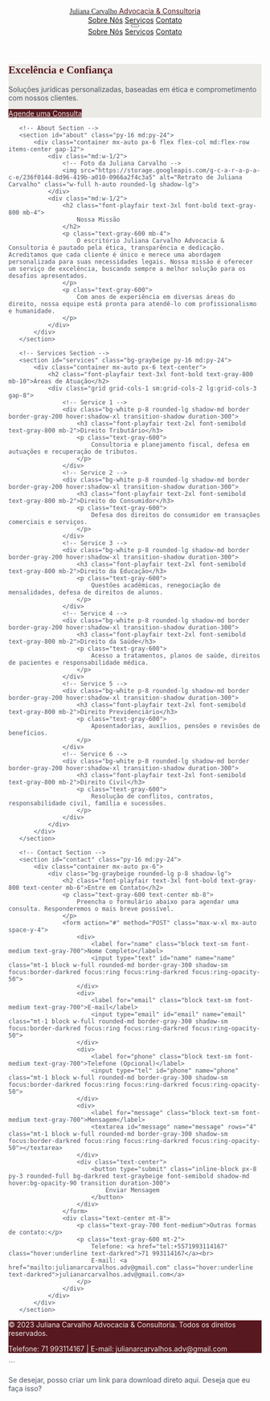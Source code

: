 
<html lang="pt-br">
<head>
   <meta charset="UTF-8">
   <meta name="viewport" content="width=device-width, initial-scale=1.0">
   <title>JULIANA CARVALHO Advocacia & Consultoria</title>
   <script src="https://cdn.tailwindcss.com"></script>
   <style>
       @import url('https://fonts.googleapis.com/css2?family=Playfair+Display:wght@400;700&family=Inter:wght@300;400;600&display=swap');
       body {
           font-family: 'Inter', sans-serif;
           color: #4b5563;
       }
       .text-darkred {
           color: #58181F; /* Vermelho bordô escuro */
       }
       .bg-darkred {
           background-color: #58181F;
       }
       .border-darkred {
           border-color: #58181F;
       }
       .text-graybeige {
           color: #ECEAE6; /* Bege acinzentado mais claro */
       }
       .bg-graybeige {
           background-color: #ECEAE6;
       }
       .hover\:bg-darkred:hover {
           background-color: #58181F;
       }
       .font-playfair {
           font-family: 'Playfair Display', serif;
       }
   </style>
</head>
<body class="bg-white">

   <!-- Navbar -->
   <header class="bg-white shadow-sm sticky top-0 z-50">
       <nav class="container mx-auto px-6 py-4 flex justify-between items-center">
           <a href="#" class="flex items-center space-x-2">
               <span class="font-playfair text-xl sm:text-2xl font-bold text-gray-800">Juliana Carvalho</span>
               <span class="text-sm sm:text-lg font-light text-darkred hidden sm:block">Advocacia & Consultoria</span>
           </a>
           <div class="hidden md:flex space-x-8">
               <a href="#about" class="text-gray-600 hover:text-darkred transition duration-300">Sobre Nós</a>
               <a href="#services" class="text-gray-600 hover:text-darkred transition duration-300">Serviços</a>
               <a href="#contact" class="text-gray-600 hover:text-darkred transition duration-300">Contato</a>
           </div>
           <!-- Mobile Menu Button -->
           <button id="mobile-menu-button" class="md:hidden focus:outline-none">
               <svg class="w-6 h-6 text-gray-800" fill="none" stroke="currentColor" viewBox="0 0 24 24" xmlns="http://www.w3.org/2000/svg">
                   <path stroke-linecap="round" stroke-linejoin="round" stroke-width="2" d="M4 6h16M4 12h16m-7 6h7"></path>
               </svg>
           </button>
       </nav>
       <!-- Mobile Menu -->
       <div id="mobile-menu" class="hidden md:hidden bg-white shadow-lg py-2">
           <a href="#about" class="block px-6 py-2 text-gray-600 hover:bg-gray-100">Sobre Nós</a>
           <a href="#services" class="block px-6 py-2 text-gray-600 hover:bg-gray-100">Serviços</a>
           <a href="#contact" class="block px-6 py-2 text-gray-600 hover:bg-gray-100">Contato</a>
       </div>
   </header>

   <main>
       <!-- Hero Section -->
       <section class="relative bg-graybeige py-20 md:py-32">
           <div class="container mx-auto px-6 text-center">
               <h1 class="font-playfair text-4xl sm:text-5xl md:text-6xl font-bold text-darkred leading-tight mb-4">
                   Excelência e Confiança
               </h1>
               <p class="text-gray-600 text-lg md:text-xl max-w-2xl mx-auto mb-8">
                   Soluções jurídicas personalizadas, baseadas em ética e comprometimento com nossos clientes.
               </p>
               <a href="#contact" class="inline-block px-8 py-3 rounded-full bg-darkred text-graybeige font-semibold shadow-md hover:bg-opacity-90 transition duration-300">
                   Agende uma Consulta
               </a>
           </div>
       </section>

       <!-- About Section -->
       <section id="about" class="py-16 md:py-24">
           <div class="container mx-auto px-6 flex flex-col md:flex-row items-center gap-12">
               <div class="md:w-1/2">
                   <!-- Foto da Juliana Carvalho -->
                   <img src="https://storage.googleapis.com/g-c-a-r-a-p-a-c-e/236f0144-8d96-419b-a010-0966a2f4c3a5" alt="Retrato de Juliana Carvalho" class="w-full h-auto rounded-lg shadow-lg">
               </div>
               <div class="md:w-1/2">
                   <h2 class="font-playfair text-3xl font-bold text-gray-800 mb-4">
                       Nossa Missão
                   </h2>
                   <p class="text-gray-600 mb-4">
                       O escritório Juliana Carvalho Advocacia & Consultoria é pautado pela ética, transparência e dedicação. Acreditamos que cada cliente é único e merece uma abordagem personalizada para suas necessidades legais. Nossa missão é oferecer um serviço de excelência, buscando sempre a melhor solução para os desafios apresentados.
                   </p>
                   <p class="text-gray-600">
                       Com anos de experiência em diversas áreas do direito, nossa equipe está pronta para atendê-lo com profissionalismo e humanidade.
                   </p>
               </div>
           </div>
       </section>

       <!-- Services Section -->
       <section id="services" class="bg-graybeige py-16 md:py-24">
           <div class="container mx-auto px-6 text-center">
               <h2 class="font-playfair text-3xl font-bold text-gray-800 mb-10">Áreas de Atuação</h2>
               <div class="grid grid-cols-1 sm:grid-cols-2 lg:grid-cols-3 gap-8">
                   <!-- Service 1 -->
                   <div class="bg-white p-8 rounded-lg shadow-md border border-gray-200 hover:shadow-xl transition-shadow duration-300">
                       <h3 class="font-playfair text-2xl font-semibold text-gray-800 mb-2">Direito Tributário</h3>
                       <p class="text-gray-600">
                           Consultoria e planejamento fiscal, defesa em autuações e recuperação de tributos.
                       </p>
                   </div>
                   <!-- Service 2 -->
                   <div class="bg-white p-8 rounded-lg shadow-md border border-gray-200 hover:shadow-xl transition-shadow duration-300">
                       <h3 class="font-playfair text-2xl font-semibold text-gray-800 mb-2">Direito do Consumidor</h3>
                       <p class="text-gray-600">
                           Defesa dos direitos do consumidor em transações comerciais e serviços.
                       </p>
                   </div>
                   <!-- Service 3 -->
                   <div class="bg-white p-8 rounded-lg shadow-md border border-gray-200 hover:shadow-xl transition-shadow duration-300">
                       <h3 class="font-playfair text-2xl font-semibold text-gray-800 mb-2">Direito da Educação</h3>
                       <p class="text-gray-600">
                           Questões acadêmicas, renegociação de mensalidades, defesa de direitos de alunos.
                       </p>
                   </div>
                   <!-- Service 4 -->
                   <div class="bg-white p-8 rounded-lg shadow-md border border-gray-200 hover:shadow-xl transition-shadow duration-300">
                       <h3 class="font-playfair text-2xl font-semibold text-gray-800 mb-2">Direito da Saúde</h3>
                       <p class="text-gray-600">
                           Acesso a tratamentos, planos de saúde, direitos de pacientes e responsabilidade médica.
                       </p>
                   </div>
                   <!-- Service 5 -->
                   <div class="bg-white p-8 rounded-lg shadow-md border border-gray-200 hover:shadow-xl transition-shadow duration-300">
                       <h3 class="font-playfair text-2xl font-semibold text-gray-800 mb-2">Direito Previdenciário</h3>
                       <p class="text-gray-600">
                           Aposentadorias, auxílios, pensões e revisões de benefícios.
                       </p>
                   </div>
                   <!-- Service 6 -->
                   <div class="bg-white p-8 rounded-lg shadow-md border border-gray-200 hover:shadow-xl transition-shadow duration-300">
                       <h3 class="font-playfair text-2xl font-semibold text-gray-800 mb-2">Direito Civil</h3>
                       <p class="text-gray-600">
                           Resolução de conflitos, contratos, responsabilidade civil, família e sucessões.
                       </p>
                   </div>
               </div>
           </div>
       </section>

       <!-- Contact Section -->
       <section id="contact" class="py-16 md:py-24">
           <div class="container mx-auto px-6">
               <div class="bg-graybeige rounded-lg p-8 shadow-lg">
                   <h2 class="font-playfair text-3xl font-bold text-gray-800 text-center mb-6">Entre em Contato</h2>
                   <p class="text-gray-600 text-center mb-8">
                       Preencha o formulário abaixo para agendar uma consulta. Responderemos o mais breve possível.
                   </p>
                   <form action="#" method="POST" class="max-w-xl mx-auto space-y-4">
                       <div>
                           <label for="name" class="block text-sm font-medium text-gray-700">Nome Completo</label>
                           <input type="text" id="name" name="name" class="mt-1 block w-full rounded-md border-gray-300 shadow-sm focus:border-darkred focus:ring focus:ring-darkred focus:ring-opacity-50">
                       </div>
                       <div>
                           <label for="email" class="block text-sm font-medium text-gray-700">E-mail</label>
                           <input type="email" id="email" name="email" class="mt-1 block w-full rounded-md border-gray-300 shadow-sm focus:border-darkred focus:ring focus:ring-darkred focus:ring-opacity-50">
                       </div>
                       <div>
                           <label for="phone" class="block text-sm font-medium text-gray-700">Telefone (Opcional)</label>
                           <input type="tel" id="phone" name="phone" class="mt-1 block w-full rounded-md border-gray-300 shadow-sm focus:border-darkred focus:ring focus:ring-darkred focus:ring-opacity-50">
                       </div>
                       <div>
                           <label for="message" class="block text-sm font-medium text-gray-700">Mensagem</label>
                           <textarea id="message" name="message" rows="4" class="mt-1 block w-full rounded-md border-gray-300 shadow-sm focus:border-darkred focus:ring focus:ring-darkred focus:ring-opacity-50"></textarea>
                       </div>
                       <div class="text-center">
                           <button type="submit" class="inline-block px-8 py-3 rounded-full bg-darkred text-graybeige font-semibold shadow-md hover:bg-opacity-90 transition duration-300">
                               Enviar Mensagem
                           </button>
                       </div>
                   </form>
                   <div class="text-center mt-8">
                       <p class="text-gray-700 font-medium">Outras formas de contato:</p>
                       <p class="text-gray-600 mt-2">
                           Telefone: <a href="tel:+5571993114167" class="hover:underline text-darkred">71 993114167</a><br>
                           E-mail: <a href="mailto:julianarcarvalhos.adv@gmail.com" class="hover:underline text-darkred">julianarcarvalhos.adv@gmail.com</a>
                       </p>
                   </div>
               </div>
           </div>
       </section>

   </main>

   <!-- Footer -->
   <footer class="bg-darkred text-graybeige py-8">
       <div class="container mx-auto px-6 text-center">
           <p>© 2023 Juliana Carvalho Advocacia & Consultoria. Todos os direitos reservados.</p>
           <p class="text-sm mt-2">Telefone: 71 993114167 | E-mail: julianarcarvalhos.adv@gmail.com</p>
       </div>
   </footer>

   <script>
       document.getElementById('mobile-menu-button').addEventListener('click', function() {
           const mobileMenu = document.getElementById('mobile-menu');
           mobileMenu.classList.toggle('hidden');
       });
   </script>
</body>
</html>
```

Se desejar, posso criar um link para download direto aqui. Deseja que eu faça isso?

